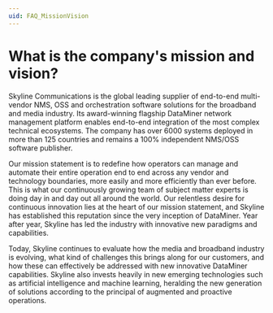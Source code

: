 ```yaml
---
uid: FAQ_MissionVision
---
```


# What is the company's mission and vision?

Skyline Communications is the global leading supplier of end-to-end multi-vendor NMS, OSS and orchestration software solutions for the broadband and media industry. Its award-winning flagship DataMiner network management platform enables end-to-end integration of the most complex technical ecosystems. The company has over 6000 systems deployed in more than 125 countries and remains a 100% independent NMS/OSS software publisher.

Our mission statement is to redefine how operators can manage and automate their entire operation end to end across any vendor and technology boundaries, more easily and more efficiently than ever before. This is what our continuously growing team of subject matter experts is doing day in and day out all around the world.
Our relentless desire for continuous innovation lies at the heart of our mission statement, and Skyline has established this reputation since the very inception of DataMiner. Year after year, Skyline has led the industry with innovative new paradigms and capabilities.

Today, Skyline continues to evaluate how the media and broadband industry is evolving, what kind of challenges this brings along for our customers, and how these can effectively be addressed with new innovative DataMiner capabilities. Skyline also invests heavily in new emerging technologies such as artificial intelligence and machine learning, heralding the new generation of solutions according to the principal of augmented and proactive operations.
